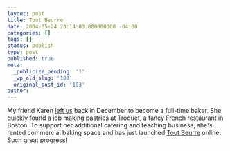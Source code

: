 ```yaml
---
layout: post
title: Tout Beurre
date: 2004-05-24 23:14:03.000000000 -04:00
categories: []
tags: []
status: publish
type: post
published: true
meta:
  _publicize_pending: '1'
  _wp_old_slug: '103'
  original_post_id: '103'
author: 
---
```

My friend Karen <a href="/weblog/archives/000095.html">left us</a> back in December to become a full-time baker.  She quickly found a job making pastries at Troquet, a fancy French restaurant in Boston.  To support her additional catering and teaching business, she's rented commercial baking space and has just launched <a href="http://www.toutbeurre.com/">Tout Beurre</a> online.  Such great progress!
